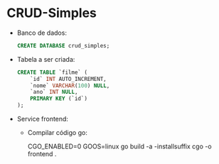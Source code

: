 # CRUD-Simples

- Banco de dados:
	
	```sql
	CREATE DATABASE crud_simples;
	```

- Tabela a ser criada:
	
	```sql
	CREATE TABLE `filme` (
		`id` INT AUTO_INCREMENT,
		`nome` VARCHAR(100) NULL,
		`ano` INT NULL,
		PRIMARY KEY (`id`)
	);
	```

- Service frontend:

	- Compilar código go:

		CGO_ENABLED=0 GOOS=linux go build -a -installsuffix cgo -o frontend .
